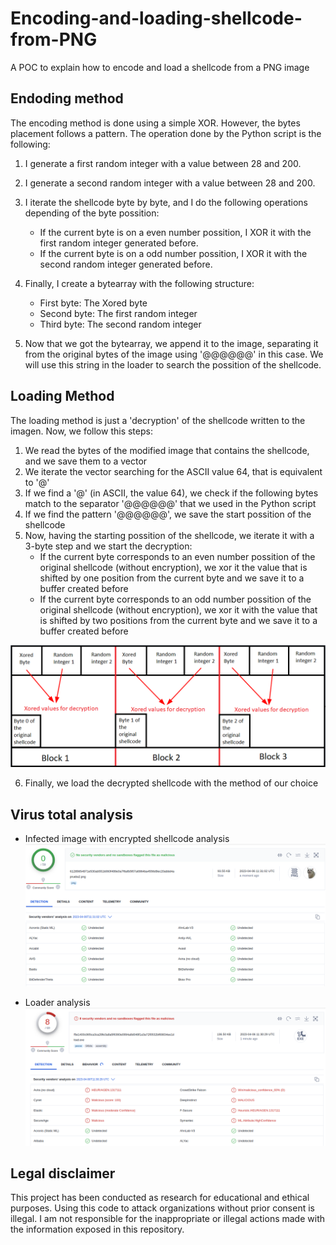 # Encoding-and-loading-shellcode-from-PNG
A POC to explain how to encode and load a shellcode from a PNG image

## Endoding method
The encoding method is done using a simple XOR. However, the bytes placement follows a pattern. The operation done by the Python script is the following:

1. I generate a first random integer with a value between 28 and 200.
2. I generate a second random integer with a value between 28 and 200.
3. I iterate the shellcode byte by byte, and I do the following operations depending of the byte possition:
    - If the current byte is on a even number possition, I XOR it with the first random integer generated before. 
    - If the current byte is on a odd number possition, I XOR it with the second random integer generated before.

4. Finally, I create a bytearray with the following structure:
    - First byte: The Xored byte
    - Second byte: The first random integer
    - Third byte: The second random integer

5. Now that we got the bytearray, we append it to the image, separating it from the original bytes of the image using '@@@@@@' in this case. We will use this string in the loader to search the possition of the shellcode.



## Loading Method

The loading method is just a 'decryption' of the shellcode written to the imagen. Now, we follow this steps:

1. We read the bytes of the modified image that contains the shellcode, and we save them to a vector
2. We iterate the vector searching for the ASCII value 64, that is equivalent to '@'
3. If we find a '@' (in ASCII, the value 64), we check if the following bytes match to the separator '@@@@@@' that we used in the Python script
4. If we find the pattern '@@@@@@', we save the start possition of the shellcode 
5. Now, having the starting possition of the shellcode, we iterate it with a 3-byte step and we start the decryption:
    -  If the current byte corresponds to an even number possition of the original shellcode (without encryption), we xor it  the value that is shifted by one position from the current byte and we save it to a buffer created before
    - If the current byte corresponds to an odd number possition of the original shellcode (without encryption), we xor it with the value that is shifted by two positions from the current byte and we save it to a buffer created before

![plot](./Images/shellcodeDecryption.png)

6. Finally, we load the decrypted shellcode with the method of our choice

## Virus total analysis

- Infected image with encrypted shellcode analysis
![plot](./Images/image_infected_vt.png)

- Loader analysis
![plot](./Images/loader_vt.png)

## Legal disclaimer
This project has been conducted as research for educational and ethical purposes. Using this code to attack organizations without prior consent is illegal. I am not responsible for the inappropriate or illegal actions made with the information exposed in this repository.

